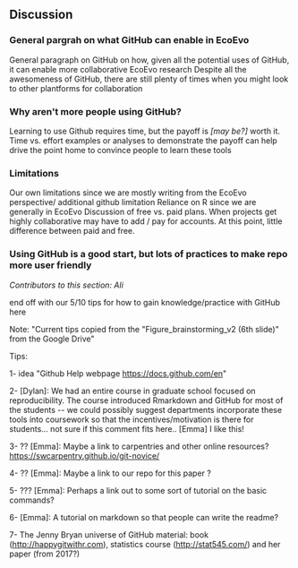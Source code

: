 ## Discussion

### General pargrah on what GitHub can enable in EcoEvo
General paragraph on GitHub on how, given all the potential uses of GitHub, it can enable more collaborative EcoEvo research
Despite all the awesomeness of GitHub, there are still plenty of times when you might look to other plantforms for collaboration

### Why aren't more people using GitHub?
Learning to use Github requires time, but the payoff is *[may be?]* worth it.
Time vs. effort examples or analyses to demonstrate the payoff can help drive the point home to convince people to learn these tools

### Limitations
Our own limitations since we are mostly writing from the EcoEvo perspective/ additional github limitation
Reliance on R since we are generally in EcoEvo
Discussion of free vs. paid plans. When projects get highly collaborative may have to add / pay for accounts. At this point, little difference between paid and free.

### Using GitHub is a good start, but lots of practices to make repo more user friendly
*Contributors to this section: Ali* 


end off with our 5/10 tips for how to gain knowledge/practice with GitHub here

Note: "Current tips copied from the "Figure_brainstorming_v2 (6th slide)" from the Google Drive"

Tips:

1- idea "Github Help webpage https://docs.github.com/en"

2- [Dylan]: We had an entire course in graduate school focused on reproducibility. The course introduced Rmarkdown and GitHub for most of the students -- we could possibly suggest departments incorporate these tools into coursework so that the incentives/motivation is there for students… not sure if this comment fits here..
   [Emma] I like this!

3- ?? [Emma]: Maybe a link to carpentries and other online resources? https://swcarpentry.github.io/git-novice/

4- ??  [Emma]: Maybe a link to our repo for this paper ?

5- ??? [Emma]: Perhaps a link out to some sort of tutorial on the basic commands?

6- [Emma]: A tutorial on markdown so that people can write the readme?

7- The Jenny Bryan universe of GitHub material: book (http://happygitwithr.com), statistics course (http://stat545.com/) and her paper (from 2017?)


